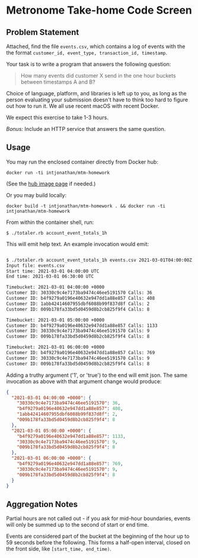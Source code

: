 # Metronome Take-home Code Screen

## Problem Statement
Attached, find the file `events.csv`, which contains a log of events with the
the format `customer_id, event_type, transaction_id, timestamp`.

Your task is to write a program that answers the following question:

> How many events did customer X send in the one hour buckets between timestamps A and B?

Choice of language, platform, and libraries is left up to you, as long as the
person evaluating your submission doesn't have to think too hard to figure out
how to run it. We all use recent macOS with recent Docker.

We expect this exercise to take 1-3 hours.

*Bonus:* Include an HTTP service that answers the same question.

## Usage

You may run the enclosed container directly from Docker hub:

`docker run -ti intjonathan/mtm-homework`

(See the [hub image page](https://hub.docker.com/r/intjonathan/mtm_homework) if needed.)

Or you may build locally:

`docker build -t intjonathan/mtm-homework . && docker run -ti intjonathan/mtm-homework`

From within the container shell, run:

`$ ./totaler.rb account_event_totals_1h`

This will emit help text. An example invocation would emit:

```bash

$ ./totaler.rb account_event_totals_1h events.csv 2021-03-01T04:00:00Z 2021-03-01T06:30:00Z
Input file: events.csv
Start time: 2021-03-01 04:00:00 UTC
End time: 2021-03-01 06:30:00 UTC

Timebucket: 2021-03-01 04:00:00 +0000
Customer ID: 30330c9c4e7173ba9474c46ee5191570 Calls: 36
Customer ID: b4f9279a0196e40632e947dd1a88e857 Calls: 408
Customer ID: 1abb42414607955dbf6088b99f837d8f Calls: 2
Customer ID: 009b178fa33bd5d0459d8b2cb825f9f4 Calls: 8

Timebucket: 2021-03-01 05:00:00 +0000
Customer ID: b4f9279a0196e40632e947dd1a88e857 Calls: 1133
Customer ID: 30330c9c4e7173ba9474c46ee5191570 Calls: 9
Customer ID: 009b178fa33bd5d0459d8b2cb825f9f4 Calls: 8

Timebucket: 2021-03-01 06:00:00 +0000
Customer ID: b4f9279a0196e40632e947dd1a88e857 Calls: 769
Customer ID: 30330c9c4e7173ba9474c46ee5191570 Calls: 9
Customer ID: 009b178fa33bd5d0459d8b2cb825f9f4 Calls: 8

```

Adding a truthy argument ('1', or 'true') to the end will emit json. The same invocation as above with that argument change would produce:

```json
{
  "2021-03-01 04:00:00 +0000": {
    "30330c9c4e7173ba9474c46ee5191570": 36,
    "b4f9279a0196e40632e947dd1a88e857": 408,
    "1abb42414607955dbf6088b99f837d8f": 2,
    "009b178fa33bd5d0459d8b2cb825f9f4": 8
  },
  "2021-03-01 05:00:00 +0000": {
    "b4f9279a0196e40632e947dd1a88e857": 1133,
    "30330c9c4e7173ba9474c46ee5191570": 9,
    "009b178fa33bd5d0459d8b2cb825f9f4": 8
  },
  "2021-03-01 06:00:00 +0000": {
    "b4f9279a0196e40632e947dd1a88e857": 769,
    "30330c9c4e7173ba9474c46ee5191570": 9,
    "009b178fa33bd5d0459d8b2cb825f9f4": 8
  }
}
```

## Aggregation Notes

Partial hours are not called out - if you ask for mid-hour boundaries, events will only be summed up to the second of start or end time. 

Events are considered part of the bucket at the beginning of the hour up to 59 seconds before the following. This forms a half-open interval, closed on the front side, like `[start_time, end_time)`.
